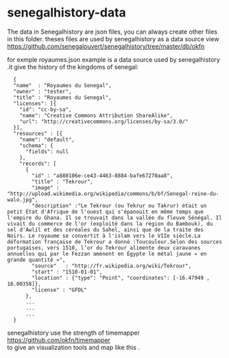 senegalhistory-data
===================

The data in Senegalhistory are json files, you can always create other files in this folder. 
theses files are used by senegalhistory as a data source view 
https://github.com/senegalouvert/senegalhistory/tree/master/db/okfn

for exmple
royaumes.json example is a data source used by senegalhistory .it give the history of the kingdoms of senegal:


      {
      "name"  : "Royaumes du Senegal",
      "owner" : "tester",
      "title" : "Royaumes du Senegal",
      "licenses": [{
        "id": "cc-by-sa",
        "name": "Creative Commons Attribution ShareAlike",
        "url": "http://creativecommons.org/licenses/by-sa/3.0/"
      }],
      "resources" : [{
        "name": "default",
        "schema": {
          "fields": null
        },
        "records": [
          {
            "id" : "a880106e-ce43-4463-8884-bafe67270aa8",
            "title" : "Tekrour",
            "image" : "http://upload.wikimedia.org/wikipedia/commons/b/bf/Senegal-reine-du-walo.jpg",
            "description" :"Le Tekrour (ou Tekrur ou Takrur) était un petit État d'Afrique de l'ouest qui s'épanouit en même temps que l'empire du Ghana. Il se trouvait dans la vallée du fleuve Sénégal. Il vivait du commerce de l'or (exploité dans la région du Bambouk), du sel d'Awlil et des céréales du Sahel, ainsi que de la traite des Noirs. Le royaume se convertit à l'islam vers le VIIe siècle.La déformation française de Tekrour a donné :Toucouleur.Selon des sources portugaises, vers 1510, l’or du Tekrour alimente deux caravanes annuelles qui par le Fezzan amènent en Égypte le métal jaune « en grande quantité »",
            "source"   : "http://fr.wikipedia.org/wiki/Tekrour",
            "start" : "1510-01-01",
            "location" : {"type": "Point", "coordinates": [-16.47949 , 16.00358]},
            "license" : "GFDL"
          },
          ...
          ...
          ...
      }

senegalhistory  use the strength of timemapper https://github.com/okfn/timemapper  
to give an visualization tools and map like this .
